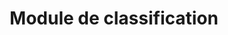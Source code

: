---
id: project-structure
title: Module de classification
sidebar_label: Classification (module)
---